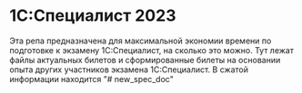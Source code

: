 # 1С:Специалист 2023
Эта репа предназначена для максимальной экономии времени по подготовке к экзамену 1С:Специалист, на сколько это можно. Тут лежат файлы актуальных билетов и сформированные билеты на основании опыта других участников экзамена 1С:Специалист. В сжатой информации находится
"# new_spec_doc" 
